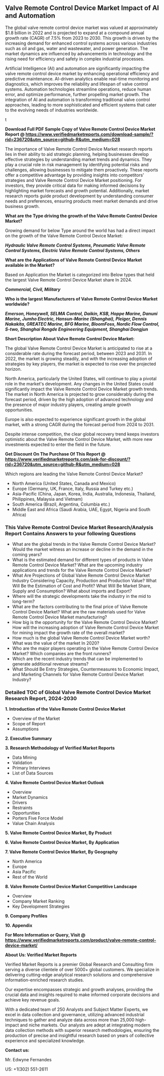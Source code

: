 <h2>Valve Remote Control Device Market Impact of AI and Automation</h2><p>The global valve remote control device market was valued at approximately $1.8 billion in 2022 and is projected to expand at a compound annual growth rate (CAGR) of 7.5% from 2023 to 2030. This growth is driven by the increasing demand for enhanced control systems across various industries such as oil and gas, water and wastewater, and power generation. The market dynamics are influenced by advancements in technology and the rising need for efficiency and safety in complex industrial processes.</p><p>Artificial Intelligence (AI) and automation are significantly impacting the valve remote control device market by enhancing operational efficiency and predictive maintenance. AI-driven analytics enable real-time monitoring and diagnostics, which improves the reliability and lifespan of valve control systems. Automation technologies streamline operations, reduce human error, and optimize performance, further propelling market growth. The integration of AI and automation is transforming traditional valve control approaches, leading to more sophisticated and efficient systems that cater to the evolving needs of industries worldwide.</p>t</p><p id="" class=""><strong>Download Full PDF Sample Copy of Valve Remote Control Device Market Report @ <a href="https://www.verifiedmarketreports.com/download-sample/?rid=236720&utm_source=github-R&utm_medium=028" target="_blank">https://www.verifiedmarketreports.com/download-sample/?rid=236720&utm_source=github-R&utm_medium=028</a></strong></p><p>The importance of&nbsp;Valve Remote Control Device Market research reports lies in their ability to aid strategic planning, helping businesses develop effective strategies by understanding market trends and dynamics. They play a crucial role in risk management by identifying potential risks and challenges, allowing businesses to mitigate them proactively. These reports offer a competitive advantage by providing insights into competitors' strategies and Valve Remote Control Device Market positioning. For investors, they provide critical data for making informed decisions by highlighting market forecasts and growth potential. Additionally, market research reports guide product development by understanding consumer needs and preferences, ensuring products meet market demands and drive business growth.</p><p><strong>What are the&nbsp;Type driving the growth of the Valve Remote Control Device Market?</strong></p><p id="" class="">Growing demand for below Type around the world has had a direct impact on the growth of the Valve Remote Control Device Market:</p><em><strong>Hydraulic Valve Remote Control Systems, Pneumatic Valve Remote Control Systems, Electric Valve Remote Control Systems, Others</strong></em></p><strong>What are the&nbsp;Applications&nbsp;of Valve Remote Control Device Market available in the Market?</strong></p><p id="" class="">Based on Application the Market is categorized into Below types that held the largest Valve Remote Control Device Market share In 2024.</p><em><strong>Commercial, Civil, Military</strong></em></p><strong>Who is the largest Manufacturers of Valve Remote Control Device Market worldwide?</strong></p><p><em><strong>Emerson, Honeywell, SELMA Control, Daikin, KSB, Hoppe Marine, Danuni Marine, Jumho Electric, Hansun-Marine (Shanghai), Pleiger, Dennis Nakakita, GREATEC Marine, BFG Marine, BloomFoss, Nordic Flow Control, S-two, Shanghai Rongde Engineering Equipment, Shanghai Dongjun</strong></em></p><p id="" class=""><strong>Short Description About Valve Remote Control Device Market:</strong></p><p>The global Valve Remote Control Device Market is anticipated to rise at a considerable rate during the forecast period, between 2023 and 2031. In 2022, the market is growing steadily, and with the increasing adoption of strategies by key players, the market is expected to rise over the projected horizon.</p><p>North America, particularly the United States, will continue to play a pivotal role in the market's development. Any changes in the United States could significantly impact the Valve Remote Control Device Market growth trends. The market in North America is projected to grow considerably during the forecast period, driven by the high adoption of advanced technology and the presence of major industry players, creating ample growth opportunities.</p><p>Europe is also expected to experience significant growth in the global market, with a strong CAGR during the forecast period from 2024 to 2031.</p><p>Despite intense competition, the clear global recovery trend keeps investors optimistic about the Valve Remote Control Device Market, with more new investments expected to enter the field in the future.</p><p id="" class=""><strong>Get Discount On The Purchase Of This Report @ <a href="https://www.verifiedmarketreports.com/ask-for-discount/?rid=236720&utm_source=github-R&utm_medium=028" target="_blank">https://www.verifiedmarketreports.com/ask-for-discount/?rid=236720&utm_source=github-R&utm_medium=028</a></strong></p>Which regions are leading the Valve Remote Control Device Market?</p><ul><li>North America (United States, Canada and Mexico)</li><li>Europe (Germany, UK, France, Italy, Russia and Turkey etc.)</li><li>Asia-Pacific (China, Japan, Korea, India, Australia, Indonesia, Thailand, Philippines, Malaysia and Vietnam)</li><li>South America (Brazil, Argentina, Columbia etc.)</li><li>Middle East and Africa (Saudi Arabia, UAE, Egypt, Nigeria and South Africa)</li></ul><h3 id="" class="">This Valve Remote Control Device Market Research/Analysis Report Contains Answers to your following Questions</h3><ul><li>What are the global trends in the Valve Remote Control Device Market? Would the market witness an increase or decline in the demand in the coming years?</li><li>What is the estimated demand for different types of products in Valve Remote Control Device Market? What are the upcoming industry applications and trends for the Valve Remote Control Device Market?</li><li>What Are Projections of Global Valve Remote Control Device Market Industry Considering Capacity, Production and Production Value? What Will Be the Estimation of Cost and Profit? What Will Be Market Share, Supply and Consumption? What about imports and Export?</li><li>Where will the strategic developments take the industry in the mid to long-term?</li><li>What are the factors contributing to the final price of Valve Remote Control Device Market? What are the raw materials used for Valve Remote Control Device Market manufacturing?</li><li>How big is the opportunity for the Valve Remote Control Device Market? How will the increasing adoption of Valve Remote Control Device Market for mining impact the growth rate of the overall market?</li><li>How much is the global Valve Remote Control Device Market worth? What was the value of the market In 2020?</li><li>Who are the major players operating in the Valve Remote Control Device Market? Which companies are the front runners?</li><li>Which are the recent industry trends that can be implemented to generate additional revenue streams?</li><li>What Should Be Entry Strategies, Countermeasures to Economic Impact, and Marketing Channels for Valve Remote Control Device Market Industry?</li></ul><h3 id="" class="">Detailed TOC of Global Valve Remote Control Device Market Research Report, 2024-2030</h3><p id="" class=""><strong>1. Introduction of the Valve Remote Control Device Market</strong></p><ul><li>Overview of the Market</li><li>Scope of Report</li><li>Assumptions</li></ul><p id="" class=""><strong>2. Executive Summary</strong></p><p id="" class=""><strong>3. Research Methodology of Verified Market Reports</strong></p><ul><li>Data Mining</li><li>Validation</li><li>Primary Interviews</li><li>List of Data Sources</li></ul><p id="" class=""><strong>4. Valve Remote Control Device Market Outlook</strong></p><ul><li>Overview</li><li>Market Dynamics</li><li>Drivers</li><li>Restraints</li><li>Opportunities</li><li>Porters Five Force Model</li><li>Value Chain Analysis</li></ul><p id="" class=""><strong>5. Valve Remote Control Device Market, By Product</strong></p><p id="" class=""><strong>6. Valve Remote Control Device Market, By Application</strong></p><p id="" class=""><strong>7. Valve Remote Control Device Market, By Geography</strong></p><ul><li>North America</li><li>Europe</li><li>Asia Pacific</li><li>Rest of the World</li></ul><p id="" class=""><strong>8. Valve Remote Control Device Market Competitive Landscape</strong></p><ul><li>Overview</li><li>Company Market Ranking</li><li>Key Development Strategies</li></ul><p id="" class=""><strong>9. Company Profiles</strong></p><p id="" class=""><strong>10. Appendix</strong></p><p id="" class=""><strong>For More Information or Query, Visit @ <a href="https://www.verifiedmarketreports.com/product/valve-remote-control-device-market/" target="_blank">https://www.verifiedmarketreports.com/product/valve-remote-control-device-market/</a></strong></p><p id="" class=""><strong>About Us: Verified Market Reports</strong></p><p id="" class="">Verified Market Reports is a premier Global Research and Consulting firm serving a diverse clientele of over 5000+ global customers. We specialize in delivering cutting-edge analytical research solutions and comprehensive information-enriched research studies.</p><p id="" class="">Our expertise encompasses strategic and growth analyses, providing the crucial data and insights required to make informed corporate decisions and achieve key revenue goals.</p><p id="" class="">With a dedicated team of 250 Analysts and Subject Matter Experts, we excel in data collection and governance, utilizing advanced industrial techniques to gather and analyze data across more than 25,000 high-impact and niche markets. Our analysts are adept at integrating modern data collection methods with superior research methodologies, ensuring the production of precise and insightful research based on years of collective experience and specialized knowledge.</p><p id="" class=""><strong>Contact us:</strong></p><p id="" class="">Mr. Edwyne Fernandes</p><p id="" class="">US: +1(302) 551-2611</p>